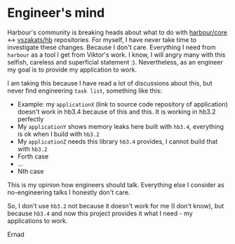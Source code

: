 Engineer's mind
==============================

Harbour's community is breaking heads about what to do with [harbour/core](https://github.com/harbour/core) <-> [vszakats/hb](https://github.com/vszakats/hb) repositories.
For myself, I have never take time to investigate these changes. Because I don't care.
Everything I need from `harbour` as a tool I get from Viktor's work.
I know, I will angry many with this selfish, careless and superficial statement :).
Nevertheless, as an engineer my goal is to provide my application to work.

I am taking this because I have read a lot of discussions about this, but never find engineering `task list`, something like this:

- Example: my `applicationX` (link to source code repository of application) doesn't work in hb3.4 because of this and this. It is working in hb3.2 perfectly
- My `applicationY` shows memory leaks here built with `hb3.4`, everything is ok when I build with `hb3.2`
- My `applicationZ` needs this library `hb3.4` provides, I cannot build that with `hb3.2`
- Forth case
- ...
- Nth case

This is my opinion how engineers should talk. Everything else I consider as no-engineering talks I honestly don't care.

So, I don't use `hb3.2` not because it doesn't work for me (I don't know), but because `hb3.4` and now this project provides
it what I need - my applications to work.

Ernad

